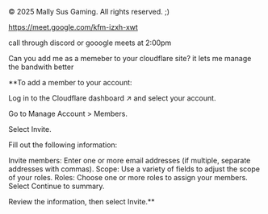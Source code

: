 © 2025 Mally Sus Gaming. All rights reserved. ;)

https://meet.google.com/kfm-izxh-xwt

call through discord or gooogle meets at 2:00pm

Can you add me as a memeber to your cloudflare site? it lets me manage the bandwith better

**To add a member to your account:

Log in to the Cloudflare dashboard ↗ and select your account.

Go to Manage Account > Members.

Select Invite.

Fill out the following information:

Invite members: Enter one or more email addresses (if multiple, separate addresses with commas).
Scope: Use a variety of fields to adjust the scope of your roles.
Roles: Choose one or more roles to assign your members.
Select Continue to summary.

Review the information, then select Invite.**

